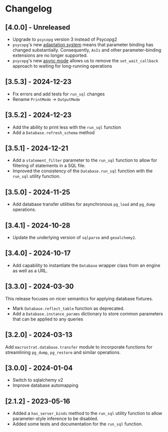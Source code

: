 # Changelog

## [4.0.0] - Unreleased

- Upgrade to `psycopg` version 3 instead of Psycopg2
- `psycopg`'s
  new [adaptation system](https://www.psycopg.org/psycopg3/docs/advanced/adapt.html)
  means that parameter
  binding has changed substantially. Consequently, `AsIs` and other
  parameter-binding extensions are no longer supported.
- `psycopg`'s
  new [async mode](https://www.psycopg.org/psycopg3/docs/advanced/async.html#interrupting-async-operations)
  allows us to remove the `set_wait_callback` approach to waiting for
  long-running operations

## [3.5.3] - 2024-12-23

- Fix errors and add tests for `run_sql` changes
- Rename `PrintMode` -> `OutputMode`

## [3.5.2] - 2024-12-23

- Add the ability to print less with the `run_sql` function
- Add a `Database.refresh_schema` method

## [3.5.1] - 2024-12-21

- Add a `statement_filter` parameter to the `run_sql` function to allow for
  filtering of statements in a SQL file.
- Improved the consistency of the `Database.run_sql` function with the `run_sql`
  utility function.

## [3.5.0] - 2024-11-25

- Add database transfer utilities for asynchronous `pg_load` and `pg_dump`
  operations.

## [3.4.1] - 2024-10-28

- Update the underlying version of `sqlparse` and `geoalchemy2`.

## [3.4.0] - 2024-10-17

- Add capability to instantiate the `Database` wrapper class from an engine as
  well as a URL.

## [3.3.0] - 2024-03-30

This release focuses on nicer semantics for applying database fixtures.

- Mark `Database.reflect_table` function as deprecated.
- Add a `Database.instance_params` dictionary to store common parameters that
  can be applied to any queries

## [3.2.0] - 2024-03-13

Add `macrostrat.database.transfer` module to incorporate functions for
streamlining `pg_dump`, `pg_restore` and similar operations.

## [3.0.0] - 2024-01-04

- Switch to sqlalchemy v2
- Improve database automapping

## [2.1.2] - 2023-05-16

- Added a `has_server_binds` method to the `run_sql` utility function to allow
  parameter-style inference to be disabled.
- Added some tests and documentation for the `run_sql` function.
